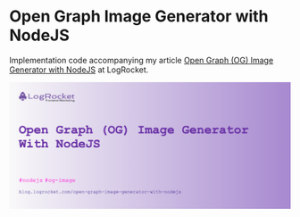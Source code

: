 # Open Graph Image Generator with NodeJS

Implementation code accompanying my article [Open Graph (OG) Image Generator with NodeJS](https://blog.logrocket.com/open-graph-og-image-generator-with-nodejs) at LogRocket.


![Generated OG Image Preview](./ogimagepreview.png)